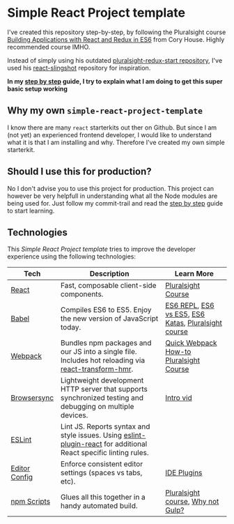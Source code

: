 # Simple React Project template

I've created this repository step-by-step, by following the Pluralsight course [Building Applications with React and Redux in ES6](https://app.pluralsight.com/library/courses/react-redux-react-router-es6/table-of-contents) from Cory House. Highly recommended course IMHO.

Instead of simply using his outdated [pluralsight-redux-start repository](https://github.com/coryhouse/pluralsight-redux-starter), I've used his [react-slingshot](https://github.com/coryhouse/react-slingshot) repository for inspiration. 

__In my [step by step](STEP-BY-STEP.md) guide, I try to explain what I am doing to get this super basic setup working__


## Why my own `simple-react-project-template`

I know there are many `react` starterkits out ther on Github. But since I am (not yet) an experienced frontend developer, I would like to understand what it is that I am installing and why. Therefore I've created my own simple starterkit. 

## Should I use this for production?

No I don't advise you to use this project for production. This project can however be very helpfull in understanding what all the Node modules are being used for. Just follow my commit-trail and read the [step by step](STEP-BY-STEP.md) guide to start learning.


## Technologies

This _Simple React Project template_ tries to improve the developer experience using the following technologies:

| **Tech** | **Description** |**Learn More**|
|----------|-------|---|
|  [React](https://facebook.github.io/react/)  |   Fast, composable client-side components.    | [Pluralsight Course](https://www.pluralsight.com/courses/react-flux-building-applications)  |
|  [Babel](http://babeljs.io) |  Compiles ES6 to ES5. Enjoy the new version of JavaScript today.     | [ES6 REPL](https://babeljs.io/repl/), [ES6 vs ES5](http://es6-features.org), [ES6 Katas](http://es6katas.org), [Pluralsight course](https://www.pluralsight.com/courses/javascript-fundamentals-es6)    |
| [Webpack](https://webpack.js.org) | Bundles npm packages and our JS into a single file. Includes hot reloading via [react-transform-hmr](https://www.npmjs.com/package/react-transform-hmr). | [Quick Webpack How-to](https://github.com/petehunt/webpack-howto) [Pluralsight Course](https://www.pluralsight.com/courses/webpack-fundamentals)|
| [Browsersync](https://www.browsersync.io/) | Lightweight development HTTP server that supports synchronized testing and debugging on multiple devices. | [Intro vid](https://www.youtube.com/watch?time_continue=1&v=heNWfzc7ufQ)|
| [ESLint](http://eslint.org/)| Lint JS. Reports syntax and style issues. Using [eslint-plugin-react](https://github.com/yannickcr/eslint-plugin-react) for additional React specific linting rules. | |
| [Editor Config](http://editorconfig.org) | Enforce consistent editor settings (spaces vs tabs, etc). | [IDE Plugins](http://editorconfig.org/#download) |
| [npm Scripts](https://docs.npmjs.com/misc/scripts)| Glues all this together in a handy automated build. | [Pluralsight course](https://www.pluralsight.com/courses/npm-build-tool-introduction), [Why not Gulp?](https://medium.com/@housecor/why-i-left-gulp-and-grunt-for-npm-scripts-3d6853dd22b8#.vtaziro8n)  |
